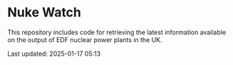 # Nuke Watch

This repository includes code for retrieving the latest information available on the output of EDF nuclear power plants in the UK.

Last updated: 2025-01-17 05:13
